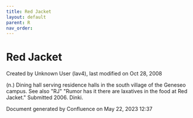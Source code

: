 ```yaml
---
title: Red Jacket
layout: default
parent: R
nav_order:
---
```


# Red Jacket

Created by  Unknown User (lav4), last modified on Oct 28, 2008

(n.) Dining hall serving residence halls in the south village of the Geneseo campus. See also &quot;RJ&quot; &quot;Rumor has it there are laxatives in the food at Red Jacket.&quot; Submitted 2006. Dinki.

Document generated by Confluence on May 22, 2023 12:37


